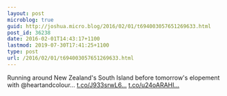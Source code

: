 ```yaml
---
layout: post
microblog: true
guid: http://joshua.micro.blog/2016/02/01/t694003057651269633.html
post_id: 36238
date: 2016-02-01T14:43:17+1100
lastmod: 2019-07-30T17:41:25+1100
type: post
url: /2016/02/01/t694003057651269633.html
---
```

Running around New Zealand's South Island before tomorrow's elopement with @heartandcolour… [t.co/J933srwL6...](https://t.co/J933srwL6Z) [t.co/u24oARAHI...](https://t.co/u24oARAHIA)
